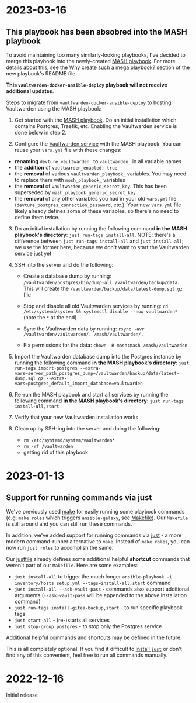# 2023-03-16

## This playbook has been absobred into the MASH playbook

To avoid maintaining too many similarly-looking playbooks, I've decided to merge this playbook into the newly-created [MASH playbook](https://github.com/mother-of-all-self-hosting/mash-playbook). For more details about this, see the [Why create such a mega playbook?](https://github.com/mother-of-all-self-hosting/mash-playbook/tree/main#why-create-such-a-mega-playbook) section of the new playbook's README file.

**This `vaultwarden-docker-ansible-deploy` playbook will not receive additional updates**.

Steps to migrate from `vaultwarden-docker-ansible-deploy` to hosting Vaultwarden using the MASH playbook:

1. Get started with the [MASH playbook](https://github.com/mother-of-all-self-hosting/mash-playbook). Do an initial installation which contains Postgres, Traefik, etc. Enabling the Vaultwarden service is done below in step 2.

2. Configure the [Vaultwarden service](https://github.com/mother-of-all-self-hosting/mash-playbook/blob/main/docs/services/vaultwarden.md) with the MASH playbook. You can reuse your `vars.yml` file with these changes:

- **renaming** `devture_vaultwarden_` to `vaultwarden_` in all variable names
- the **addition** of `vaultwarden_enabled: true`
- the **removal** of various `vaultwarden_playbook_` variables. You may need to replace them with `mosh_playbook_` variables
- the **removal** of `vaultwarden_generic_secret_key`. This has been superseded by `mash_playbook_generic_secret_key`
- the **removal** of any other variables you had in your old `vars.yml` file (`devture_postgres_connection_password`, etc.). Your new `vars.yml` file likely already defines some of these variables, so there's no need to define them twice.

3. Do an initial installation by running the following command **in the MASH playbook's directory**: `just run-tags install-all`. NOTE: there's a difference between `just run-tags install-all` and `just install-all`; we use the former here, because we don't want to start the Vaultwarden service just yet

4. SSH into the server and do the following:

   - Create a database dump by running: `/vaultwarden/postgres/bin/dump-all /vaultwarden/backup/data`. This will create the `/vaultwarden/backup/data/latest-dump.sql.gz` file

    - Stop and disable all old Vaultwarden services by running: `cd /etc/systemd/system && systemctl disable --now vaultwarden*` (note the `*` at the end)

    - Sync the Vaultwarden data by running: `rsync -avr /vaultwarden/vaultwarden/. /mash/vaultwarden/.`

    - Fix permissions for the data: `chown -R mash:mash /mash/vaultwarden`

5. Import the Vaultwarden database dump into the Postgres instance by running the following command **in the MASH playbook's directory**: `just run-tags import-postgres --extra-vars=server_path_postgres_dump=/vaultwarden/backup/data/latest-dump.sql.gz --extra-vars=postgres_default_import_database=vaultwarden`

6.  Re-run the MASH playbook and start all services by running the following command **in the MASH playbook's directory**: `just run-tags install-all,start`

7. Verify that your new Vaultwarden installation works

8. Clean up by SSH-ing into the server and doing the following:

    - `rm /etc/systemd/system/vaultwarden*`
    - `rm -rf /vaultwarden`
    - getting rid of this playbook


# 2023-01-13

## Support for running commands via just

We've previously used [make](https://www.gnu.org/software/make/) for easily running some playbook commands (e.g. `make roles` which triggers `ansible-galaxy`, see [Makefile](Makefile)).
Our `Makefile` is still around and you can still run these commands.

In addition, we've added support for running commands via [just](https://github.com/casey/just) - a more modern command-runner alternative to `make`. Instead of `make roles`, you can now run `just roles` to accomplish the same.

Our [justfile](justfile) already defines some additional helpful **shortcut** commands that weren't part of our `Makefile`. Here are some examples:

- `just install-all` to trigger the much longer `ansible-playbook -i inventory/hosts setup.yml --tags=install-all,start` command
- `just install-all --ask-vault-pass` - commands also support additional arguments (`--ask-vault-pass` will be appended to the above installation command)
- `just run-tags install-gitea-backup,start` - to run specific playbook tags
- `just start-all` - (re-)starts all services
- `just stop-group postgres` - to stop only the Postgres service

Additional helpful commands and shortcuts may be defined in the future.

This is all completely optional. If you find it difficult to [install `just`](https://github.com/casey/just#installation) or don't find any of this convenient, feel free to run all commands manually.


# 2022-12-16

Initial release
